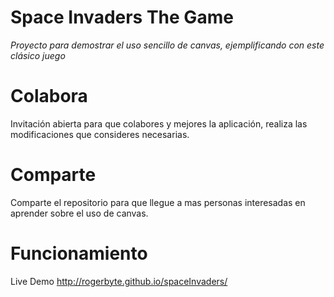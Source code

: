 # Space Invaders The Game
*Proyecto para demostrar el uso sencillo de canvas, ejemplificando con este clásico juego*



# Colabora
Invitación abierta para que colabores y mejores la aplicación, realiza las modificaciones que consideres necesarias.


# Comparte
Comparte el repositorio para que llegue a mas personas interesadas en aprender sobre el uso de canvas.


# Funcionamiento
Live Demo
http://rogerbyte.github.io/spaceInvaders/
